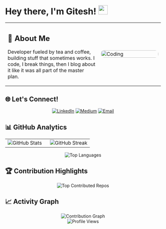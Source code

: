 # Hey there, I'm Gitesh! <img src="https://raw.githubusercontent.com/MartinHeinz/MartinHeinz/master/wave.gif" width="30px" height="30px" />


<table>
<tr>
<td width="60%">
<h2> 🚀 About Me</h2>

Developer fueled by tea and coffee, building stuff that sometimes works. I code, I break things, then I blog about it like it was all part of the master plan.

</td>
<td width="40%">
<img src="https://media.giphy.com/media/qgQUggAC3Pfv687qPC/giphy.gif" alt="Coding" width="100%" style="border-radius: 10px;"/>
</td>
</tr>
</table>

## 🌐 Let's Connect!

<div align="center">

[![LinkedIn](https://img.shields.io/badge/LinkedIn-E50914?style=for-the-badge&logo=linkedin&logoColor=white)](https://www.linkedin.com/in/gitesh-mahadik-7487961a0/)
[![Medium](https://img.shields.io/badge/Medium-221F1F?style=for-the-badge&logo=medium&logoColor=E50914)](https://medium.com/@gitesh08)
[![Email](https://img.shields.io/badge/Email-E50914?style=for-the-badge&logo=gmail&logoColor=white)](mailto:gmahadik8080@gmail.com)

</div>

## 📊 GitHub Analytics

<div align="center">
<table>
<tr>
<td width="50%">
<img src="https://github-readme-stats.vercel.app/api?username=Gitesh08&show_icons=true&theme=radical&hide_border=true&bg_color=0D1117&title_color=E50914&text_color=FFFFFF&icon_color=221F1F" alt="GitHub Stats"/>
</td>
<td width="50%">
<img src="https://github-readme-streak-stats.herokuapp.com/?user=Gitesh08&theme=radical&hide_border=true&background=0D1117&stroke=E50914&ring=FFFFFF&fire=E50914&currStreakLabel=E50914" alt="GitHub Streak"/>
</td>
</tr>
</table>

<img src="https://github-readme-stats.vercel.app/api/top-langs/?username=Gitesh08&layout=compact&theme=radical&hide_border=true&bg_color=0D1117&title_color=E50914&text_color=FFFFFF&hide=jupyter%20notebook" alt="Top Languages"/>
</div>


## 🏆 Contribution Highlights

<div align="center">
<img src="https://github-contributor-stats.vercel.app/api?username=Gitesh08&limit=3&theme=dark&combine_all_yearly_contributions=true" alt="Top Contributed Repos"/>
</div>


## 📈 Activity Graph

<div align="center">
<img src="https://github-readme-activity-graph.vercel.app/graph?username=Gitesh08&bg_color=0D1117&color=FFFFFF&line=E50914&point=221F1F&area=true&hide_border=true" alt="Contribution Graph"/>
</div>


<div align="center">
<img src="https://komarev.com/ghpvc/?username=Gitesh08&color=E50914&style=for-the-badge&label=Profile+Views" alt="Profile Views"/>
</div>
